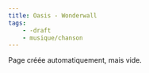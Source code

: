 ```yaml
---
title: Oasis - Wonderwall
tags:
    - -draft
    - musique/chanson
---
```


Page créée automatiquement, mais vide.
